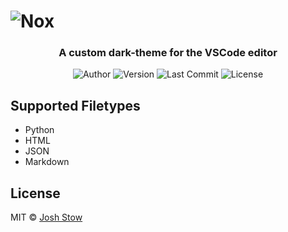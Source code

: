 # ![Nox](https://raw.githubusercontent.com/jshstw/nox/main/banner.jpg)
<h3 align="center">A custom dark-theme for the VSCode editor</h3>

<p align="center">
	<img alt="Author" src="https://img.shields.io/badge/author-Josh%20Stow-blueviolet"/>
  <img alt="Version" src="https://img.shields.io/github/v/release/jshstw/nox?color=orange&include_prereleases"/>
	<img alt="Last Commit" src="https://img.shields.io/github/last-commit/jshstw/nox"/>
	<img alt="License" src="https://img.shields.io/github/license/jshstw/nox?color=informational"/>
</p>

## Supported Filetypes
- Python
- HTML
- JSON
- Markdown

## License
MIT © [Josh Stow](https://jstow.com)